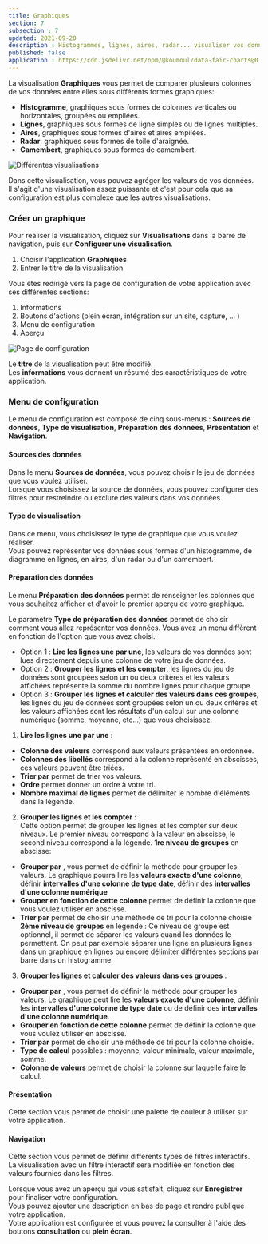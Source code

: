 ```yaml
---
title: Graphiques
section: 7
subsection : 7
updated: 2021-09-20
description : Histogrammes, lignes, aires, radar... visualiser vos données dans des graphiques interactifs!
published: false
application : https://cdn.jsdelivr.net/npm/@koumoul/data-fair-charts@0.9/dist/
---
```



La visualisation **Graphiques** vous permet de comparer plusieurs colonnes de vos données entre elles sous différents formes graphiques:

* **Histogramme**, graphiques sous formes de colonnes verticales ou horizontales, groupées ou empilées.
* **Lignes**, graphiques sous formes de ligne simples ou de lignes multiples.
* **Aires**, graphiques sous formes d'aires et aires empilées.
* **Radar**, graphiques sous formes de toile d'araignée.
* **Camembert**, graphiques sous formes de camembert.

![Différentes visualisations](./images/user-guide/Charts-Visu.jpg)

Dans cette visualisation, vous pouvez agréger les valeurs de vos données.  
Il s'agit d'une visualisation assez puissante et c'est pour cela que sa configuration est plus complexe que les autres visualisations.

### Créer un graphique

Pour réaliser la visualisation, cliquez sur **Visualisations** dans la barre de navigation, puis sur **Configurer une visualisation**.

1. Choisir l'application **Graphiques**
2. Entrer le titre de la visualisation

<p>
</p>

Vous êtes redirigé vers la page de configuration de votre application avec ses différentes sections:

1. Informations
2. Boutons d'actions (plein écran, intégration sur un site, capture, ... )
3. Menu de configuration
4. Aperçu

![Page de configuration](./images/user-guide/charts-config.jpg)

Le **titre** de la visualisation peut être modifié.  
Les **informations** vous donnent un résumé des caractéristiques de votre application.  

### Menu de configuration
Le menu de configuration est composé de cinq sous-menus : **Sources de données**, **Type de visualisation**, **Préparation des données**, **Présentation** et **Navigation**.

#### Sources des données
Dans le menu **Sources de données**, vous pouvez choisir le jeu de données que vous voulez utiliser.  
Lorsque vous choisissez la source de données, vous pouvez configurer des filtres pour restreindre ou exclure des valeurs dans vos données.

#### Type de visualisation
Dans ce menu, vous choisissez le type de graphique que vous voulez réaliser.  
Vous pouvez représenter vos données sous formes d'un histogramme, de diagramme en lignes, en aires, d'un radar ou d'un camembert.

#### Préparation des données
Le menu **Préparation des données** permet de renseigner les colonnes que vous souhaitez afficher et d'avoir le premier aperçu de votre graphique.

Le paramètre **Type de préparation des données** permet de choisir comment vous allez représenter vos données. Vous avez un menu diffèrent en fonction de l'option que vous avez choisi.

- Option 1 :  **Lire les lignes une par une**, les valeurs de vos données sont lues directement depuis une colonne de votre jeu de données.  
- Option 2 : **Grouper les lignes et les compter**, les lignes du jeu de données sont groupées selon un ou deux critères et les valeurs affichées représente la somme du nombre lignes pour chaque groupe.  
- Option 3 : **Grouper les lignes et calculer des valeurs dans ces groupes**, les lignes du jeu de données sont groupées selon un ou deux critères et les valeurs affichées sont les résultats d'un calcul sur une colonne numérique (somme, moyenne, etc...) que vous choisissez.

<p>
</p>

1. **Lire les lignes une par une** :  
- **Colonne des valeurs** correspond aux valeurs présentées en ordonnée.  
- **Colonnes des libellés** correspond à la colonne représenté en abscisses, ces valeurs peuvent être triées.  
- **Trier par** permet de trier vos valeurs.
- **Ordre** permet donner un ordre à votre tri.  
- **Nombre maximal de lignes** permet de délimiter le nombre d'éléments dans la légende.

<p>
</p>

2. **Grouper les lignes et les compter** :  
Cette option permet de grouper les lignes et les compter sur deux niveaux. Le premier niveau correspond à la valeur en abscisse, le second niveau correspond à la légende.
**1re niveau de groupes** en abscisse:
- **Grouper par** , vous permet de définir la méthode pour grouper les valeurs. Le graphique pourra lire les **valeurs exacte d'une colonne**, définir **intervalles d'une colonne de type date**, définir des **intervalles d'une colonne numérique**
- **Grouper en fonction de cette colonne** permet de définir la colonne que vous voulez utiliser en abscisse.  
- **Trier par** permet de choisir une méthode de tri pour la colonne choisie  
**2ème niveau de groupes** en légende : Ce niveau de groupe est optionnel, il permet de séparer les valeurs quand les données le permettent. On peut par exemple séparer une ligne en plusieurs lignes dans un graphique en lignes ou encore  délimiter différentes sections par barre dans un histogramme.

<p>
</p>

3. **Grouper les lignes et calculer des valeurs dans ces groupes** :  
- **Grouper par** , vous permet de définir la méthode pour grouper les valeurs. Le graphique peut lire les **valeurs exacte d'une colonne**, définir les **intervalles d'une colonne de type date** ou de définir des **intervalles d'une colonne numérique**.  
- **Grouper en fonction de cette colonne** permet de définir la colonne que vous voulez utiliser en abscisse.  
- **Trier par** permet de choisir une méthode de tri pour la colonne choisie.  
- **Type de calcul** possibles : moyenne, valeur minimale, valeur maximale, somme.  
- **Colonne de valeurs** permet de choisir la colonne sur laquelle faire le calcul.

#### Présentation
Cette section vous permet de choisir une palette de couleur à utiliser sur votre application.

#### Navigation
Cette section vous permet de définir différents types de filtres interactifs. La visualisation avec un filtre interactif sera modifiée en fonction des valeurs fournies dans les filtres.

Lorsque vous avez un aperçu qui vous satisfait, cliquez sur **Enregistrer** pour finaliser votre configuration.  
Vous pouvez ajouter une description en bas de page et rendre publique votre application.  
Votre application est configurée et vous pouvez la consulter à l'aide des boutons **consultation** ou **plein écran**.
